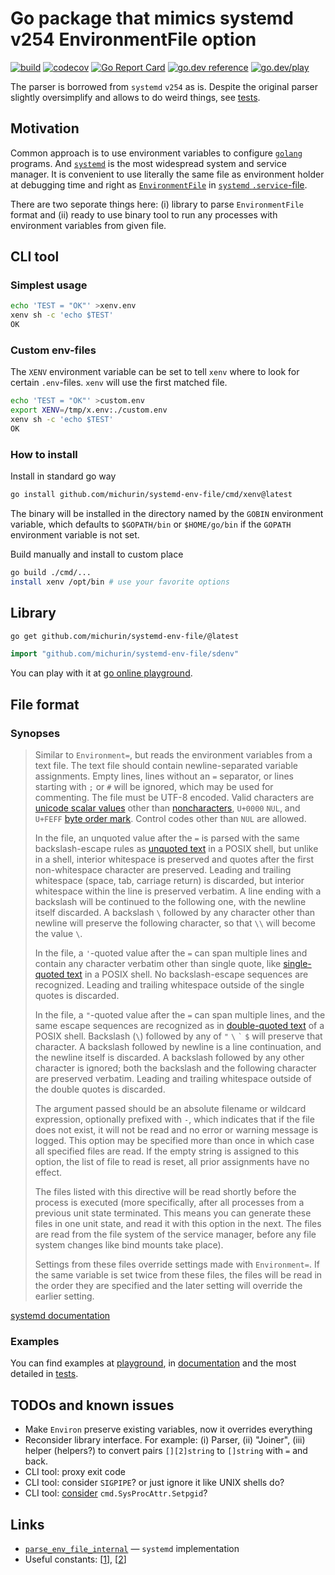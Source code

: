 # Go package that mimics systemd v254 EnvironmentFile option

[![build](https://github.com/michurin/systemd-env-file/actions/workflows/ci.yaml/badge.svg)](https://github.com/michurin/systemd-env-file/actions/workflows/ci.yaml)
[![codecov](https://codecov.io/gh/michurin/systemd-env-file/graph/badge.svg?token=H8498O2YEM)](https://codecov.io/gh/michurin/systemd-env-file)
[![Go Report Card](https://goreportcard.com/badge/github.com/michurin/systemd-env-file)](https://goreportcard.com/report/github.com/michurin/systemd-env-file)
[![go.dev reference](https://img.shields.io/badge/go.dev-reference-007d9c?logo=go&logoColor=white)](https://pkg.go.dev/github.com/michurin/systemd-env-file/sdenv)
[![go.dev/play](https://shields.io/badge/go.dev-play-089?logo=go&logoColor=white&style=flat)](https://go.dev/play/p/-SNUijB8ZOM)

The parser is borrowed from `systemd` `v254` as is. Despite the original parser slightly oversimplify and allows to do weird things,
see [tests](https://github.com/michurin/systemd-env-file/blob/master/sdenv/parser_test.go).

## Motivation

Common approach is to use environment variables to configure [`golang`](https://go.dev/) programs.
And [`systemd`](https://systemd.io/) is the most widespread system and service manager.
It is convenient to use literally the same file as environment holder at debugging time and
right as [`EnvironmentFile`](https://www.freedesktop.org/software/systemd/man/systemd.exec.html#EnvironmentFile=)
in [`systemd` `.service`-file](https://www.freedesktop.org/software/systemd/man/systemd.service.html).

There are two seporate things here: (i) library to parse `EnvironmentFile` format and (ii) ready to use binary tool
to run any processes with environment variables from given file.

## CLI tool

### Simplest usage

```sh
echo 'TEST = "OK"' >xenv.env
xenv sh -c 'echo $TEST'
OK
```

### Custom env-files

The `XENV` environment variable can be set to tell `xenv` where to look for certain `.env`-files.
`xenv` will use the first matched file.

```sh
echo 'TEST = "OK"' >custom.env
export XENV=/tmp/x.env:./custom.env
xenv sh -c 'echo $TEST'
OK
```

### How to install

Install in standard go way

```sh
go install github.com/michurin/systemd-env-file/cmd/xenv@latest
```

The binary will be installed in the directory named by the `GOBIN` environment variable,
which defaults to `$GOPATH/bin` or `$HOME/go/bin` if the `GOPATH` environment variable is not set.

Build manually and install to custom place

```sh
go build ./cmd/...
install xenv /opt/bin # use your favorite options
```

## Library

```sh
go get github.com/michurin/systemd-env-file/@latest
```

```go
import "github.com/michurin/systemd-env-file/sdenv"
```

You can play with it at [go online playground](https://go.dev/play/p/-SNUijB8ZOM).

## File format

### Synopses

> Similar to `Environment=`, but reads the environment variables from
a text file. The text file should contain newline-separated variable assignments. Empty lines, lines
without an `=` separator, or lines starting with `;` or
`#` will be ignored, which may be used for commenting. The file must be UTF-8
encoded. Valid characters are
[unicode scalar values](https://www.unicode.org/glossary/#unicode_scalar_value) other than
[noncharacters](https://www.unicode.org/glossary/#noncharacter), `U+0000` `NUL`, and
`U+FEFF` [byte order mark](https://www.unicode.org/glossary/#byte_order_mark).
Control codes other than `NUL` are allowed.
>
> In the file, an unquoted value after the `=` is parsed with the same backslash-escape
rules as
[unquoted text](https://pubs.opengroup.org/onlinepubs/9699919799/utilities/V3_chap02.html#tag_18_02_01)
in a POSIX shell, but unlike in a shell, interior whitespace is preserved and quotes after the
first non-whitespace character are preserved. Leading and trailing whitespace (space, tab, carriage return) is
discarded, but interior whitespace within the line is preserved verbatim. A line ending with a backslash will be
continued to the following one, with the newline itself discarded. A backslash
`\` followed by any character other than newline will preserve the following character, so that
`\\` will become the value `\`.
>
> In the file, a `'`-quoted value after the `=` can span multiple lines
and contain any character verbatim other than single quote, like
[single-quoted text](https://pubs.opengroup.org/onlinepubs/9699919799/utilities/V3_chap02.html#tag_18_02_02)
in a POSIX shell. No backslash-escape sequences are recognized. Leading and trailing whitespace
outside of the single quotes is discarded.
>
> In the file, a `"`-quoted value after the `=` can span multiple lines,
and the same escape sequences are recognized as in
[double-quoted text](https://pubs.opengroup.org/onlinepubs/9699919799/utilities/V3_chap02.html#tag_18_02_03)
of a POSIX shell. Backslash (`\`) followed by any of `"` `\` `` ` `` `$` will
preserve that character. A backslash followed by newline is a line continuation, and the newline itself is
discarded. A backslash followed by any other character is ignored; both the backslash and the following
character are preserved verbatim. Leading and trailing whitespace outside of the double quotes is
discarded.
>
> The argument passed should be an absolute filename or wildcard expression, optionally prefixed with
`-`, which indicates that if the file does not exist, it will not be read and no error or
warning message is logged. This option may be specified more than once in which case all specified files are
read. If the empty string is assigned to this option, the list of file to read is reset, all prior assignments
have no effect.
>
> The files listed with this directive will be read shortly before the process is executed (more
specifically, after all processes from a previous unit state terminated. This means you can generate these
files in one unit state, and read it with this option in the next. The files are read from the file
system of the service manager, before any file system changes like bind mounts take place).
>
> Settings from these files override settings made with `Environment=`. If the same
variable is set twice from these files, the files will be read in the order they are specified and the later
setting will override the earlier setting.

[systemd documentation](https://www.freedesktop.org/software/systemd/man/systemd.exec.html#EnvironmentFile=)

### Examples

You can find examples at [playground](https://go.dev/play/p/-SNUijB8ZOM),
in [documentation](https://pkg.go.dev/github.com/michurin/systemd-env-file/sdenv)
and the most detailed in
[tests](https://github.com/michurin/systemd-env-file/blob/master/sdenv/parser_test.go).

## TODOs and known issues

- Make `Environ` preserve existing variables, now it overrides everything
- Reconsider library interface. For example: (i) Parser, (ii) "Joiner", (iii) helper (helpers?) to convert pairs `[][2]string` to `[]string` with `=` and back.
- CLI tool: proxy exit code
- CLI tool: consider `SIGPIPE`? or just ignore it like UNIX shells do?
- CLI tool: [consider](https://golang.hotexamples.com/examples/os.exec/Cmd/SysProcAttr/golang-cmd-sysprocattr-method-examples.html) `cmd.SysProcAttr.Setpgid`?

## Links

- [`parse_env_file_internal`](https://github.com/systemd/systemd/blob/v254/src/basic/env-file.c#L22) — `systemd` implementation
- Useful constants:
  [[1](https://github.com/systemd/systemd/blob/v254/src/basic/string-util.h#L13)],
  [[2](https://github.com/systemd/systemd/blob/v254/src/basic/escape.h#L15)]